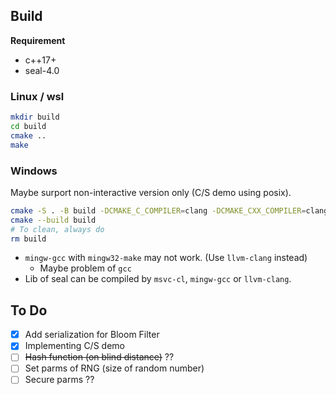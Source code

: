 

## Build

**Requirement**
- c++17+
- seal-4.0

### Linux / wsl
```bash
mkdir build
cd build 
cmake ..
make
```


### Windows
Maybe surport non-interactive version only (C/S demo using posix).

```bash
cmake -S . -B build -DCMAKE_C_COMPILER=clang -DCMAKE_CXX_COMPILER=clang++
cmake --build build
# To clean, always do
rm build
```

- `mingw-gcc` with `mingw32-make` may not work. (Use `llvm-clang` instead)
  - Maybe problem of `gcc` 
- Lib of seal can be compiled by `msvc-cl`, `mingw-gcc` or `llvm-clang`. 

## To Do
- [x] Add serialization for Bloom Filter
- [x] Implementing C/S demo 
- [ ] ~~Hash function (on blind distance)~~ ??
- [ ] Set parms of RNG (size of random number) 
- [ ] Secure parms ??
